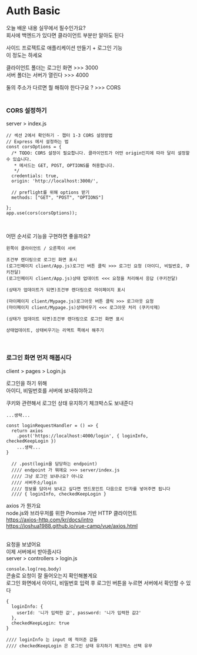 # Auth Basic

오늘 배운 내용 실무에서 필수인가요? <br/>
회사에 백엔드가 있다면 클라이언트 부분만 알아도 된다 <br/>

사이드 프로젝트로 애플리케이션 만들기 + 로그인 기능 <br/>
이 정도는 하세요 <br/>

클라이언트 폴더는 로그인 화면 >>> 3000 <br/>
서버 폴더는 서버가 열린다 >>> 4000 <br/>

둘의 주소가 다르면 뭘 해줘야 한다구요 ? >>> CORS <br/><br/>

### CORS 설정하기
server > index.js <br/>

```
// 섹션 2에서 확인하기 - 챕터 1-3 CORS 설정방법
// Express 에서 설정하는 법
const corsOptions = {
  /* TODO: CORS 설정이 필요합니다. 클라이언트가 어떤 origin인지에 따라 달리 설정할 수 있습니다.
   * 메서드는 GET, POST, OPTIONS를 허용합니다.
   */
  credentials: true,
  origin: 'http://localhost:3000/',

  // preflight를 위해 options 받기
  methods: ["GET", "POST", "OPTIONS"]

};
app.use(cors(corsOptions));
```
<br/>

어떤 순서로 기능을 구현하면 좋을까요? <br/>

```
왼쪽이 클라이언트 / 오른쪽이 서버

조건부 렌더링으로 로그인 화면 표시
(로그인페이지 client/App.js)로그인 버튼 클릭 >>> 로그인 요청 (아이디, 비밀번호, 쿠키전달)
(로그인페이지 client/App.js)상태 업데이트 <<< 요청을 처리해서 응답 (쿠키전달)

(상태가 업데이트가 되면)조건부 렌더링으로 마이페이지 표시

(마이페이지 client/Mypage.js)로그아웃 버튼 클릭 >>> 로그아웃 요청
(마이페이지 client/Mypage.js)상태비우기 <<< 로그아웃 처리 (쿠키삭제)

(상태가 업데이트 되면)조건부 렌더링으로 로그인 화면 표시

상태업데이트, 상태비우기는 리액트 쪽에서 해주기
```
<br/>

### 로그인 화면 먼저 해봅시다
client > pages > Login.js <br/>

로그인을 하기 위해 <br/>
아이디, 비밀번호를 서버에 보내줘야하고 <br/>

쿠키와 관련해서 로그인 상태 유지하기 체크박스도 보내준다 <br/>

```
...생략...

const loginRequestHandler = () => {
  return axios
    .post('https://localhost:4000/login', { loginInfo, checkedKeepLogin })
    ...생략...
}

  // .post(login을 담당하는 endpoint)
  //// endpoint 가 뭐에요 >>> server/index.js
  //// 그냥 로그인 보내나요? 아니오 
  //// 서버주소/login
  //// 정보를 담아서 보내고 싶다면 엔드포인트 다음으로 인자를 넣어주면 됩니다
  //// { loginInfo, checkedKeepLogin }
```


axios 가 뭔가요 <br/>
node.js와 브라우저를 위한 Promise 기반 HTTP 클라이언트 <br/>
https://axios-http.com/kr/docs/intro <br/>
https://joshua1988.github.io/vue-camp/vue/axios.html <br/><br/>


요청을 보냈어요 <br/>
이제 서버에서 받아줍시다 <br/>
server > controllers > login.js <br/>

```console.log(req.body)```  
콘솔로 요청이 잘 들어오는지 확인해볼게요 <br/>
로그인 화면에서 아이디, 비밀번호 입력 후 로그인 버튼을 누르면 서버에서 확인할 수 있다 <br/>

```
{
  loginInfo: {
    userId: '니가 입력한 값', password: '니가 입력한 값2'
  },
  checkedKeepLogin: true
}

//// loginInfo 는 input 에 적어준 값들
//// checkedKeepLogin 은 로그인 상태 유지하기 체크박스 선택 유무
```

